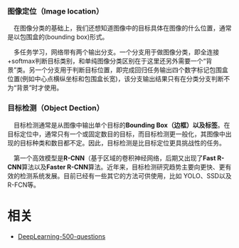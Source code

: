 
### 图像定位（Image location）

  在图像分类的基础上，我们还想知道图像中的目标具体在图像的什么位置，通常是以包围盒的(bounding box)形式。

  多任务学习，网络带有两个输出分支。一个分支用于做图像分类，即全连接+softmax判断目标类别，和单纯图像分类区别在于这里还另外需要一个“背景”类。另一个分支用于判断目标位置，即完成回归任务输出四个数字标记包围盒位置(例如中心点横纵坐标和包围盒长宽)，该分支输出结果只有在分类分支判断不为“背景”时才使用。



### 目标检测（Object Dection）

  目标检测通常是从图像中输出单个目标的**Bounding Box（边框）**以及**标签**。在目标定位中，通常只有一个或固定数目的目标，而目标检测更一般化，其图像中出现的目标种类和数目都不定。因此，目标检测是比目标定位更具挑战性的任务。

  第一个高效模型是**R-CNN**（基于区域的卷积神经网络，后期又出现了**Fast R-CNN**算法以及**Faster R-CNN**算法。近年来，目标检测研究趋势主要向更快、更有效的检测系统发展。目前已经有一些其它的方法可供使用，比如 YOLO、SSD以及 R-FCN等。






# 相关

- [DeepLearning-500-questions](https://github.com/scutan90/DeepLearning-500-questions)
